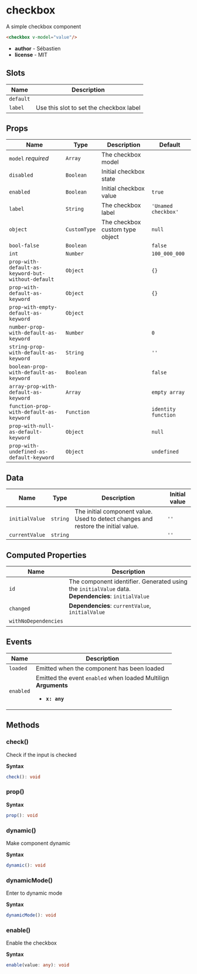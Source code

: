 # checkbox

A simple checkbox component

```html
<checkbox v-model="value"/>
```

- **author** - Sébastien
- **license** - MIT

## Slots

| Name      | Description                             |
| --------- | --------------------------------------- |
| `default` |                                         |
| `label`   | Use this slot to set the checkbox label |

## Props

| Name                                               | Type         | Description                     | Default             |
| -------------------------------------------------- | ------------ | ------------------------------- | ------------------- |
| `model` *required*                                 | `Array`      | The checkbox model              |                     |
| `disabled`                                         | `Boolean`    | Initial checkbox state          |                     |
| `enabled`                                          | `Boolean`    | Initial checkbox value          | `true`              |
| `label`                                            | `String`     | The checkbox label              | `'Unamed checkbox'` |
| `object`                                           | `CustomType` | The checkbox custom type object | `null`              |
| `bool-false`                                       | `Boolean`    |                                 | `false`             |
| `int`                                              | `Number`     |                                 | `100_000_000`       |
| `prop-with-default-as-keyword-but-without-default` | `Object`     |                                 | `{}`                |
| `prop-with-default-as-keyword`                     | `Object`     |                                 | `{}`                |
| `prop-with-empty-default-as-keyword`               | `Object`     |                                 |                     |
| `number-prop-with-default-as-keyword`              | `Number`     |                                 | `0`                 |
| `string-prop-with-default-as-keyword`              | `String`     |                                 | `''`                |
| `boolean-prop-with-default-as-keyword`             | `Boolean`    |                                 | `false`             |
| `array-prop-with-default-as-keyword`               | `Array`      |                                 | `empty array`       |
| `function-prop-with-default-as-keyword`            | `Function`   |                                 | `identity function` |
| `prop-with-null-as-default-keyword`                | `Object`     |                                 | `null`              |
| `prop-with-undefined-as-default-keyword`           | `Object`     |                                 | `undefined`         |

## Data

| Name           | Type     | Description                                                                        | Initial value |
| -------------- | -------- | ---------------------------------------------------------------------------------- | ------------- |
| `initialValue` | `string` | The initial component value. Used to detect changes and restore the initial value. | `''`          |
| `currentValue` | `string` |                                                                                    | `''`          |

## Computed Properties

| Name                 | Description                                                                                            |
| -------------------- | ------------------------------------------------------------------------------------------------------ |
| `id`                 | The component identifier. Generated using the `initialValue` data.<br>**Dependencies**: `initialValue` |
| `changed`            | **Dependencies**: `currentValue`, `initialValue`                                                       |
| `withNoDependencies` | &nbsp;                                                                                                 |

## Events

| Name      | Description                                                                                          |
| --------- | ---------------------------------------------------------------------------------------------------- |
| `loaded`  | Emitted when the component has been loaded                                                           |
| `enabled` | Emitted the event `enabled` when loaded Multilign<br>**Arguments**<br><ul><li>**`x: any`**</li></ul> |

## Methods

### check()

Check if the input is checked

**Syntax**

```ts
check(): void
```

### prop()

**Syntax**

```ts
prop(): void
```

### dynamic()

Make component dynamic

**Syntax**

```ts
dynamic(): void
```

### dynamicMode()

Enter to dynamic mode

**Syntax**

```ts
dynamicMode(): void
```

### enable()

Enable the checkbox

**Syntax**

```ts
enable(value: any): void
```

